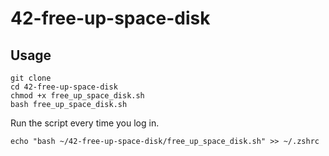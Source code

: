 # 42-free-up-space-disk

## Usage
```
git clone 
cd 42-free-up-space-disk
chmod +x free_up_space_disk.sh
bash free_up_space_disk.sh
```

Run the script every time you log in. 
```
echo "bash ~/42-free-up-space-disk/free_up_space_disk.sh" >> ~/.zshrc
```
```
